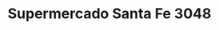 ---
title: "Supermercado Santa Fe 3048"
url: /ciudad-autonoma-de-buenos-aires/supermercado-santa-fe-3048/
shop: supermercado
---